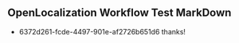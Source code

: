 ## OpenLocalization Workflow Test MarkDown
* 6372d261-fcde-4497-901e-af2726b651d6 
thanks!<!--HONumber=Mar16_HO3-->

